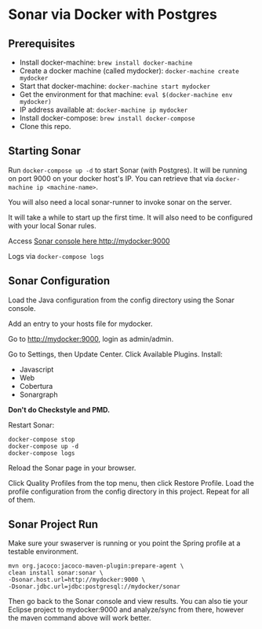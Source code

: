 # Sonar via Docker with Postgres

## Prerequisites
* Install docker-machine: ```brew install docker-machine```
* Create a docker machine (called mydocker): ```docker-machine create mydocker```
* Start that docker-machine: ```docker-machine start mydocker```
* Get the environment for that machine: ```eval $(docker-machine env mydocker)```
* IP address available at: ```docker-machine ip mydocker```
* Install docker-compose: ```brew install docker-compose```
* Clone this repo.

## Starting Sonar
Run ```docker-compose up -d``` to start Sonar (with Postgres).  It will be running on port 9000 on your docker host's IP.  You can retrieve that via ```docker-machine ip <machine-name>```.

You will also need a local sonar-runner to invoke sonar on the server.

It will take a while to start up the first time.  It will also need to be configured with your local Sonar rules.

Access [Sonar console here http://mydocker:9000](http://mydocker:9000)

Logs via ```docker-compose logs```


## Sonar Configuration
Load the Java configuration from the config directory using the Sonar console.

Add an entry to your hosts file for mydocker.

Go to [http://mydocker:9000](http://mydocker:9000), login as admin/admin.

Go to Settings, then Update Center.  Click Available Plugins.  Install:

* Javascript
* Web
* Cobertura
* Sonargraph


**Don't do Checkstyle and PMD.**

Restart Sonar:

```
docker-compose stop
docker-compose up -d
docker-compose logs
```

Reload the Sonar page in your browser.

Click Quality Profiles from the top menu, then click Restore Profile.  Load the profile configuration from the config directory in this project.  Repeat for all of them.
 
## Sonar Project Run
Make sure your swaserver is running or you point the Spring profile at a testable environment.

```
mvn org.jacoco:jacoco-maven-plugin:prepare-agent \
clean install sonar:sonar \
-Dsonar.host.url=http://mydocker:9000 \
-Dsonar.jdbc.url=jdbc:postgresql://mydocker/sonar
```

Then go back to the Sonar console and view results.  You can also tie your Eclipse project to mydocker:9000 and analyze/sync from there, however the maven command above will work better.


